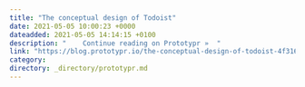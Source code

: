 ```yaml
---
title: "The conceptual design of Todoist"
date: 2021-05-05 10:00:23 +0000
dateadded: 2021-05-05 14:14:15 +0100
description: "    Continue reading on Prototypr »  "
link: "https://blog.prototypr.io/the-conceptual-design-of-todoist-4f3164112598?source=rss----eb297ea1161a---4"
category:
directory: _directory/prototypr.md
---
```

